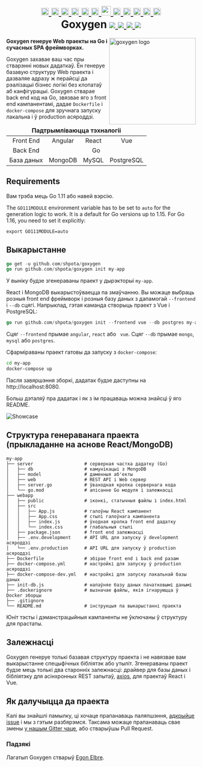 <h1 align="center">
    <a href="https://github.com/Shpota/goxygen/tree/master/.github/README.md">
        <img height="20px" src="https://cdnjs.cloudflare.com/ajax/libs/flag-icon-css/3.4.6/flags/4x3/gb.svg">
    </a>
    <a href="https://github.com/Shpota/goxygen/tree/master/.github/README_zh.md">
        <img height="20px" src="https://cdnjs.cloudflare.com/ajax/libs/flag-icon-css/3.4.6/flags/4x3/cn.svg">
    </a>
    <a href="https://github.com/Shpota/goxygen/tree/master/.github/README_ua.md">
        <img height="20px" src="https://cdnjs.cloudflare.com/ajax/libs/flag-icon-css/3.4.6/flags/4x3/ua.svg">
    </a>
    <a href="https://github.com/Shpota/goxygen/tree/master/.github/README_ru.md">
        <img height="20px" src="https://cdnjs.cloudflare.com/ajax/libs/flag-icon-css/3.4.6/flags/4x3/ru.svg">
    </a>
    <a href="https://github.com/Shpota/goxygen/tree/master/.github/README_ko.md">
        <img height="20px" src="https://cdnjs.cloudflare.com/ajax/libs/flag-icon-css/3.4.6/flags/4x3/kr.svg">
    </a>
    <a href="https://github.com/Shpota/goxygen/tree/master/.github/README_pt-br.md">
        <img height="20px" src="https://cdnjs.cloudflare.com/ajax/libs/flag-icon-css/3.4.6/flags/4x3/br.svg">
    </a>
    <a href="https://github.com/Shpota/goxygen/tree/master/.github/README_by.md">
        <img height="25px" src="https://cdnjs.cloudflare.com/ajax/libs/flag-icon-css/3.4.6/flags/4x3/by.svg">
    </a>
    <a href="https://github.com/Shpota/goxygen/tree/master/.github/README_fr.md">
        <img height="20px" src="https://cdnjs.cloudflare.com/ajax/libs/flag-icon-css/3.4.6/flags/4x3/fr.svg">
    </a>
    <a href="https://github.com/Shpota/goxygen/tree/master/.github/README_es.md">
        <img height="20px" src="https://cdnjs.cloudflare.com/ajax/libs/flag-icon-css/3.4.6/flags/4x3/es.svg">
    </a>
    <a href="https://github.com/Shpota/goxygen/tree/master/.github/README_jp.md">
        <img height="20px" src="https://cdnjs.cloudflare.com/ajax/libs/flag-icon-css/3.4.6/flags/4x3/jp.svg">
    </a>
    <a href="https://github.com/Shpota/goxygen/tree/master/.github/README_id.md">
        <img height="20px" src="https://cdnjs.cloudflare.com/ajax/libs/flag-icon-css/3.4.6/flags/4x3/id.svg">
    </a>
    <a href="https://github.com/Shpota/goxygen/tree/master/.github/README_he.md">
        <img height="20px" src="https://cdnjs.cloudflare.com/ajax/libs/flag-icon-css/3.4.6/flags/4x3/il.svg">
    </a>
    <br>
    Goxygen
    <a href="https://github.com/Shpota/goxygen/actions?query=workflow%3Abuild">
        <img src="https://github.com/Shpota/goxygen/workflows/build/badge.svg">
    </a>
    <a href="https://github.com/Shpota/goxygen/releases">
        <img src="https://img.shields.io/github/v/tag/shpota/goxygen?color=green&label=version">
    </a>
    <a href="https://gitter.im/goxygen/community">
        <img src="https://badges.gitter.im/goxygen/community.svg">
    </a>
    <a href="https://github.com/Shpota/goxygen/pulls">
        <img src="https://img.shields.io/badge/PRs-welcome-brightgreen.svg">
    </a>
</h1>

<img src="../templates/react.webapp/src/logo.svg" align="right" width="230px" alt="goxygen logo">

**Goxygen генеруе Web праекты на Go і сучасных SPA фреймворках.**

Goxygen захавае ваш час пры стварэнні новых дадаткаў. Ён генеруе 
базавую структуру Web праекта і дазваляе адразу ж перайсці да 
рэалізацыі бізнес логікі без клопатаў аб канфігурацыі. Goxygen
стварае back end код на Go, звязвае яго з front end кампанентамі,
дадае `Dockerfile` і `docker-compose` для зручнага запуску
лакальна і ў production асяроддзі.

<table>
    <thead>
    <tr align="center">
        <td colspan=4><b>Падтрымліваюцца тэхналогіі</b></td>
    </tr>
    </thead>
    <tbody>
    <tr align="center">
        <td align="center">Front End</td>
        <td>Angular</td>
        <td>React</td>
        <td>Vue</td>
    </tr>
    <tr align="center">
        <td>Back End</td>
        <td colspan=3>Go</td>
    </tr>
    <tr align="center">
        <td>База даных</td>
        <td>MongoDB</td>
        <td>MySQL</td>
        <td>PostgreSQL</td>
    </tr>
    </tbody>
</table>

## Requirements
Вам трэба мець Go 1.11 або навей вэрсію.

The `GO111MODULE` environment variable has to be set to `auto`
for the generation logic to work. It is a default for Go
versions up to 1.15. For Go 1.16, you need to set it explicitly:
```
export GO111MODULE=auto
```

## Выкарыстанне

```go
go get -u github.com/shpota/goxygen
go run github.com/shpota/goxygen init my-app
```
У выніку будзе згенераваны праект у дырэкторыі `my-app`.

React і MongoDB  выкарыстоўваецца па змаўчанню. Вы 
можаце выбраць розныя front end фреймворк і розныя 
базу даных з дапамогай `--frontend` і `--db` сцягі. 
Напрыклад, гэтая каманда створыць праект з Vue і PostgreSQL:

```go
go run github.com/shpota/goxygen init --frontend vue --db postgres my-app
```

Сцяг `--frontend` прымае `angular`, `react` або ` vue`.
Сцяг `--db` прымае `mongo`, `mysql` або `postgres`.

Сфарміраваны праект гатовы да запуску з `docker-compose`: 
```sh
cd my-app
docker-compose up
```
Пасля завяршэння зборкі, дадатак будзе даступны на
http://localhost:8080.

Больш дэталяў пра дадатак і як з ім працаваць можна знайсці ў 
яго README.

![Showcase](showcase.gif)

## Структура генераванага праекта (прыкладанне на аснове React/MongoDB)

    my-app
    ├── server                   # серверная частка дадатку (Go)
    │   ├── db                   # камунікацыі з MongoDB
    │   ├── model                # даменныя аб'екты
    │   ├── web                  # REST API і Web сервер
    │   ├── server.go            # ўваходная кропка сервернага кода
    │   └── go.mod               # апісанне Go модуля і залежнасці
    ├── webapp                    
    │   ├── public               # іконкі, статычныя файлы і index.html
    │   ├── src                       
    │   │   ├── App.js           # галоўны React кампанент
    │   │   ├── App.css          # стылі галоўнага кампанента
    │   │   ├── index.js         # ўходная кропка front end дадатку          
    │   │   └── index.css        # глабальныя стылі
    │   ├── package.json         # front end залежнасці
    │   ├── .env.development     # API URL для запуску ў development асяроддзі
    │   └── .env.production      # API URL для запуску ў production асяроддзі
    ├── Dockerfile               # збірае front end і back end разам
    ├── docker-compose.yml       # настройкі для запуску ў production асяроддзі
    ├── docker-compose-dev.yml   # настройкі для запуску лакальнай базы даных
    ├── init-db.js               # напаўняе базу даных пачатковымі данымі
    ├── .dockerignore            # вызначае файлы, якія ігнаруюцца ў Docker зборцы
    ├── .gitignore
    └── README.md                # інструкцыя па выкарыстанні праекта

Юніт тэсты і дэманстрацыйныя кампаненты не ўключаны ў структуру для прастаты.

## Залежнасці

Goxygen генеруе толькі базавая структуру праекта і не навязвае
вам выкарыстанне спецыфічных бібліятэк або утыліт. Згенераваны
праект будзе мець толькі два старонніх залежнасці: драйвер для базы
даных і бібліятэку для асінхронных REST запытаў,
[axios](https://github.com/axios/axios), для праектаў React і Vue.

## Як далучыцца да праекта

Калі вы знайшлі памылку, ці хочаце прапанаваць паляпшэння,
[адкрыйце issue](https://github.com/Shpota/goxygen/issues) і мы з гэтым 
разбярэмся. Таксама можаце прапанаваць свае змены
[у нашым Gitter чаце](https://gitter.im/goxygen/community), або
стварыўшы Pull Request. 

### Падзякі

Лагатып Goxygen стварыў [Egon Elbre](https://twitter.com/egonelbre).
